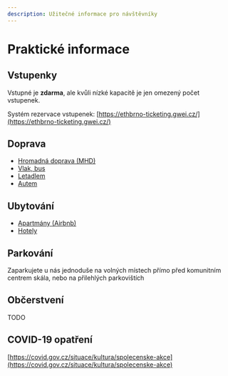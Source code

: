 ```yaml
---
description: Užitečné informace pro návštěvníky
---
```


# Praktické informace

## Vstupenky

Vstupné je **zdarma**, ale kvůli nízké kapacitě je jen omezený počet vstupenek.

Systém rezervace vstupenek: [https://ethbrno-ticketing.gwei.cz/](https://ethbrno-ticketing.gwei.cz/)

## Doprava

* [Hromadná doprava \(MHD\)](doprava.md#hromadna-doprava-mhd)
* [Vlak, bus](doprava.md#vlak-autobus-dalkovy)
* [Letadlem](doprava.md#letadlem)
* [Autem](doprava.md#autem)

## Ubytování

* [Apartmány \(Airbnb\)](ubytovani.md#apartmany-airbnb)
* [Hotely](ubytovani.md#hotely)

## Parkování

Zaparkujete u nás jednoduše na volných místech přímo před komunitním centrem skála, nebo na přilehlých parkovištích

## Občerstvení

TODO

## COVID-19 opatření

[https://covid.gov.cz/situace/kultura/spolecenske-akce](https://covid.gov.cz/situace/kultura/spolecenske-akce)

